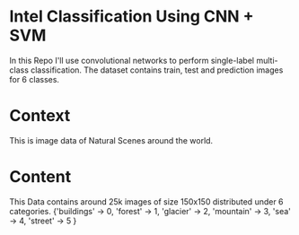 # Intel Classification Using CNN + SVM
In this Repo I'll use convolutional networks to perform single-label multi-class classification. The dataset contains train, test and prediction images for 6 classes.  


# Context

This is image data of Natural Scenes around the world.

# Content

This Data contains around 25k images of size 150x150 distributed under 6 categories.
{'buildings' -> 0,
'forest' -> 1,
'glacier' -> 2,
'mountain' -> 3,
'sea' -> 4,
'street' -> 5 }
